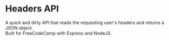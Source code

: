 # Headers API

A quick and dirty API that reads the requesting user's headers and returns a JSON object.  
Built for FreeCodeCamp with Express and NodeJS.